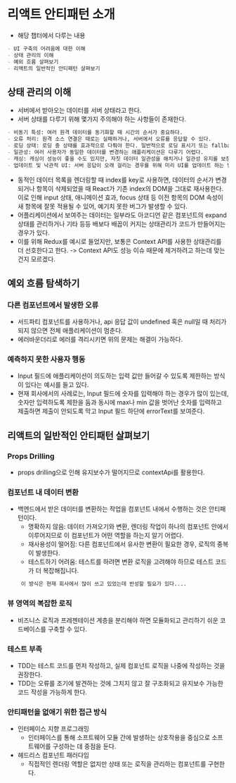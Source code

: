 # 리액트 안티패턴 소개
- 해당 챕터에서 다루는 내용
```md
- UI 구축의 어려움에 대한 이해
- 상태 관리의 이해
- 예외 흐름 살펴보기
- 리액트의 일반적인 안티패턴 살펴보기
```

## 상태 관리의 이해
- 서버에서 받아오는 데이터를 서버 상태라고 한다.
- 서버 상태를 다루기 위해 몇가지 주의해야 하는 사항들이 존재한다.
```md
- 비동기 특성: 여러 원격 데이터를 동기화할 때 시간의 순서가 중요하다.
- 오류 처리: 원격 소스 연결은 때로는 실패하거나, 서버에서 오류를 응답할 수 있다.
- 로딩 상태: 로딩 중 상태를 효과적으로 다뤄야 한다. 일반적으로 로딩 표시기 또는 fallback UI를 제공한다.
- 일관성: 여러 사용자가 동일한 데이터를 변경하는 애플리케이션은 다루기 어렵다.
- 캐싱: 캐싱이 성능이 좋을 수도 있지만, 자칫 데이터 일관성을 해치거나 일관성 유지를 보장하기 위한 복잡한 코드가 들어갈 수 있다.
- 업데이트 및 낙관적 UI: 서버 응답이 오래 걸리는 경우를 위해 미리 UI를 업데이트 하는 방식은 유용하나, 서버에서 에러를 발생시켰을 때 revert 할 수 있는 방법이 필요하다.
```
- 동적인 데이터 목록을 렌더링할 때 index를 key로 사용하면, 데이터의 순서가 변경되거나 항목이 삭제되었을 때 React가 기존 index의 DOM을 그대로 재사용한다.
이로 인해 input 상태, 애니메이션 효과, focus 상태 등 이전 항목의 DOM 속성이 새 항목에 잘못 적용될 수 있어, 예기치 못한 버그가 발생할 수 있다.
- 어플리케이션에서 보여주는 데이터는 일부라도 아코디언 같은 컴포넌트의 expand 상태를 관리하거나 기타 등등 배보다 배꼽이 커지는 상태관리가 코드가 만들어지는 경우가 있다.
- 이를 위해 Redux를 예시로 들었지만, 보통은 Context API를 사용한 상태관리를 더 선호한다고 한다. -> Context API도 성능 이슈 때문에 제거하려고 하는데 맞는건지 모르겠다.

## 예외 흐름 탐색하기
### 다른 컴포넌트에서 발생한 오류
- 서드파티 컴포넌트를 사용하거나, api 응답 값이 undefined 혹은 null일 때 처리가 되지 않으면 전체 애플리케이션이 멈춘다.
- 에러바운더리로 에러를 격리시키면 위의 문제는 해결이 가능하다.
### 예측하지 못한 사용자 행동
- Input 필드에 애플리케이션이 의도하는 입력 값만 들어갈 수 있도록 제한하는 방식이 있다는 예시를 들고 있다.
- 현재 회사에서의 사례로는, Input 필드에 숫자를 입력해야 하는 경우가 많이 있는데, 숫자만 입력하도록 제한을 둠과 동시에 max나 min 값을 벗어난 숫자를 입력하고 제출하면 제출이 안되도록 막고 Input 필드 하단에 errorText를 보여준다.

## 리액트의 일반적인 안티패턴 살펴보기
### Props Drilling
- props drilling으로 인해 유지보수가 떨어지므로 contextApi를 활용한다.
### 컴포넌트 내 데이터 변환
- 백엔드에서 받은 데이터를 변환하는 작업을 컴포넌트 내에서 수행하는 것은 안티패턴이다.
  - 명확하지 않음: 데이터 가져오기와 변환, 렌더링 작업이 하나의 컴포넌트 안에서 이루어지므로 이 컴포넌트가 어떤 역할을 하는지 알기 어렵다.
  - 재사용성이 떨어짐: 다른 컴포넌트에서 유사한 변환이 필요한 경우, 로직의 중복이 발생한다.
  - 테스트하기 어려움: 테스트를 하려면 변환 로직을 고려해야 하므로 테스트 코드가 더 복잡해집니다.
  ```md
   이 방식은 현재 회사에서 많이 쓰고 있었는데 반성할 필요가 있다....
  ```
### 뷰 영역의 복잡한 로직
- 비즈니스 로직과 프레젠테이션 계층을 분리해야 하면 모듈화되고 관리하기 쉬운 코드베이스를 구축할 수 있다.

### 테스트 부족
- TDD는 테스트 코드를 먼저 작성하고, 실제 컴포넌트 로직을 나중에 작성하는 것을 권장한다.
- TDD는 오류를 조기에 발견하는 것에 그치지 않고 잘 구조화되고 유지보수 가능한 코드 작성을 가능하게 한다.

### 안티패턴을 없애기 위한 접근 방식
- 인터페이스 지향 프로그래밍
  - 인터페이스를 통해 소프트웨어 모듈 간에 발생하는 상호작용을 중심으로 소프트웨어를 구성하는 데 중점을 둔다.
- 헤드리스 컴포넌트 패러다임
  - 직접적인 렌더링 역할은 없지만 상태 또는 로직을 관리하는 컴포넌트를 구현한다.
